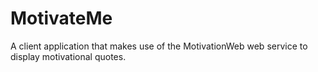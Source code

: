 # MotivateMe
A client application that makes use of the MotivationWeb web service to display motivational quotes.
